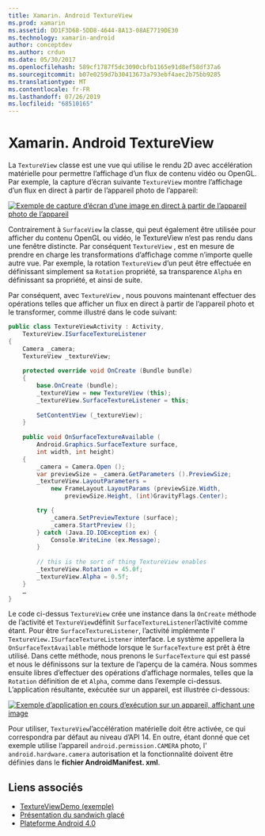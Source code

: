 ```yaml
---
title: Xamarin. Android TextureView
ms.prod: xamarin
ms.assetid: DD1F3D68-5DD8-4644-8A13-08AE7719DE30
ms.technology: xamarin-android
author: conceptdev
ms.author: crdun
ms.date: 05/30/2017
ms.openlocfilehash: 589cf1787f5dc3090cbfb1165e91d8ef58df37a6
ms.sourcegitcommit: b07e0259d7b30413673a793ebf4aec2b75bb9285
ms.translationtype: MT
ms.contentlocale: fr-FR
ms.lasthandoff: 07/26/2019
ms.locfileid: "68510165"
---
```

# <a name="xamarinandroid-textureview"></a>Xamarin. Android TextureView

La `TextureView` classe est une vue qui utilise le rendu 2D avec accélération matérielle pour permettre l’affichage d’un flux de contenu vidéo ou OpenGL. Par exemple, la capture d’écran suivante `TextureView` montre l’affichage d’un flux en direct à partir de l’appareil photo de l’appareil:

[![Exemple de capture d’écran d’une image en direct à partir de l’appareil photo de l’appareil](texture-view-images/22-textureviewcamera.png)](texture-view-images/22-textureviewcamera.png#lightbox)

Contrairement à `SurfaceView` la classe, qui peut également être utilisée pour afficher du contenu OpenGL ou vidéo, le TextureView n’est pas rendu dans une fenêtre distincte.
Par conséquent `TextureView` , est en mesure de prendre en charge les transformations d’affichage comme n’importe quelle autre vue. Par exemple, la rotation `TextureView` d’un peut être effectuée en définissant simplement sa `Rotation` propriété, sa transparence `Alpha` en définissant sa propriété, et ainsi de suite.

Par conséquent, avec `TextureView` , nous pouvons maintenant effectuer des opérations telles que afficher un flux en direct à partir de l’appareil photo et le transformer, comme illustré dans le code suivant:

```csharp
public class TextureViewActivity : Activity,
    TextureView.ISurfaceTextureListener
{
    Camera _camera;
    TextureView _textureView;
       
    protected override void OnCreate (Bundle bundle)
    {
        base.OnCreate (bundle);
        _textureView = new TextureView (this);
        _textureView.SurfaceTextureListener = this;
           
        SetContentView (_textureView);
    }
       
    public void OnSurfaceTextureAvailable (
        Android.Graphics.SurfaceTexture surface,
        int width, int height)
    {
        _camera = Camera.Open ();
        var previewSize = _camera.GetParameters ().PreviewSize;
        _textureView.LayoutParameters =
            new FrameLayout.LayoutParams (previewSize.Width,
                previewSize.Height, (int)GravityFlags.Center);

        try {
            _camera.SetPreviewTexture (surface);
            _camera.StartPreview ();
        } catch (Java.IO.IOException ex) {
            Console.WriteLine (ex.Message);
        }
           
        // this is the sort of thing TextureView enables
        _textureView.Rotation = 45.0f;
        _textureView.Alpha = 0.5f;
    }
    …
}
```

Le code ci-dessus `TextureView` crée une instance dans la `OnCreate` méthode de l’activité et `TextureView`définit `SurfaceTextureListener`l’activité comme étant. Pour être `SurfaceTextureListener`, l’activité implémente l' `TextureView.ISurfaceTextureListener` interface. Le système appellera la `OnSurfaceTextAvailable` méthode lorsque le `SurfaceTexture` est prêt à être utilisé. Dans cette méthode, nous prenons le `SurfaceTexture` qui est passé et nous le définissons sur la texture de l’aperçu de la caméra. Nous sommes ensuite libres d’effectuer des opérations d’affichage normales, telles que la `Rotation` définition de et `Alpha`, comme dans l’exemple ci-dessus. L’application résultante, exécutée sur un appareil, est illustrée ci-dessous:

[![Exemple d’application en cours d’exécution sur un appareil, affichant une image](texture-view-images/17-textureviewdemo.png)](texture-view-images/17-textureviewdemo.png#lightbox)

Pour utiliser, `TextureView`l’accélération matérielle doit être activée, ce qui correspondra par défaut au niveau d’API 14. En outre, étant donné que cet exemple utilise l’appareil `android.permission.CAMERA` photo, l' `android.hardware.camera` autorisation et la fonctionnalité doivent être définies dans le **fichier AndroidManifest. xml**.



## <a name="related-links"></a>Liens associés

- [TextureViewDemo (exemple)](https://developer.xamarin.com/samples/monodroid/TextureViewDemo/)
- [Présentation du sandwich glacé](http://www.android.com/about/ice-cream-sandwich/)
- [Plateforme Android 4,0](https://developer.android.com/sdk/android-4.0.html)
